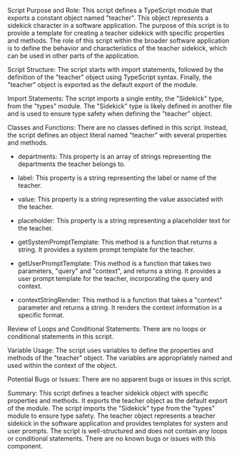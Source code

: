 Script Purpose and Role:
This script defines a TypeScript module that exports a constant object named "teacher". This object represents a sidekick character in a software application. The purpose of this script is to provide a template for creating a teacher sidekick with specific properties and methods. The role of this script within the broader software application is to define the behavior and characteristics of the teacher sidekick, which can be used in other parts of the application.

Script Structure:
The script starts with import statements, followed by the definition of the "teacher" object using TypeScript syntax. Finally, the "teacher" object is exported as the default export of the module.

Import Statements:
The script imports a single entity, the "Sidekick" type, from the "types" module. The "Sidekick" type is likely defined in another file and is used to ensure type safety when defining the "teacher" object.

Classes and Functions:
There are no classes defined in this script. Instead, the script defines an object literal named "teacher" with several properties and methods.

- departments: This property is an array of strings representing the departments the teacher belongs to.

- label: This property is a string representing the label or name of the teacher.

- value: This property is a string representing the value associated with the teacher.

- placeholder: This property is a string representing a placeholder text for the teacher.

- getSystemPromptTemplate: This method is a function that returns a string. It provides a system prompt template for the teacher.

- getUserPromptTemplate: This method is a function that takes two parameters, "query" and "context", and returns a string. It provides a user prompt template for the teacher, incorporating the query and context.

- contextStringRender: This method is a function that takes a "context" parameter and returns a string. It renders the context information in a specific format.

Review of Loops and Conditional Statements:
There are no loops or conditional statements in this script.

Variable Usage:
The script uses variables to define the properties and methods of the "teacher" object. The variables are appropriately named and used within the context of the object.

Potential Bugs or Issues:
There are no apparent bugs or issues in this script.

Summary:
This script defines a teacher sidekick object with specific properties and methods. It exports the teacher object as the default export of the module. The script imports the "Sidekick" type from the "types" module to ensure type safety. The teacher object represents a teacher sidekick in the software application and provides templates for system and user prompts. The script is well-structured and does not contain any loops or conditional statements. There are no known bugs or issues with this component.